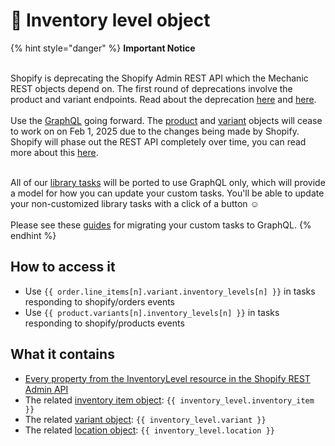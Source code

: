 # 🚫 Inventory level object

{% hint style="danger" %}
**Important Notice**

\
Shopify is deprecating the Shopify Admin REST API which the Mechanic REST objects depend on. The first round of deprecations involve the product and variant endpoints. Read about the deprecation  [here](https://shopify.dev/docs/apps/build/graphql/migrate/new-product-model#whats-changing) and [here](https://shopify.dev/docs/apps/build/graphql/migrate).\
\
Use the [GraphQL](../../../../core/actions/shopify.md#graphql) going forward. The [product](product.md) and [variant](variant.md) objects will cease to work on on Feb 1, 2025 due to the changes being made by Shopify. Shopify will phase out the REST API completely over time, you can read more about this [here](https://shopify.dev/docs/apps/build/graphql/migrate).

\
All of our [library tasks](https://tasks.mechanic.dev/) will be ported to use GraphQL only, which will provide a model for how you can update your custom tasks. You'll be able to update your non-customized library tasks with a click of a button :relaxed:\
\
Please see these [guides](../../../../resources/converting-tasks-from-shopify-rest-to-graphql/) for migrating your custom tasks to GraphQL.
{% endhint %}

## How to access it

* Use `{{ order.line_items[n].variant.inventory_levels[n] }}` in tasks responding to shopify/orders events
* Use `{{ product.variants[n].inventory_levels[n] }}`  in tasks responding to shopify/products events

## What it contains

* [Every property from the InventoryLevel resource in the Shopify REST Admin API](https://shopify.dev/docs/admin-api/rest/reference/inventory/inventorylevel#properties)
* The related [inventory item object](http://help.usemechanic.com/liquid/the-inventory-item-object): `{{ inventory_level.inventory_item }}`
* The related [variant object](variant.md): `{{ inventory_level.variant }}`&#x20;
* The related [location object](location.md): `{{ inventory_level.location }}`&#x20;
